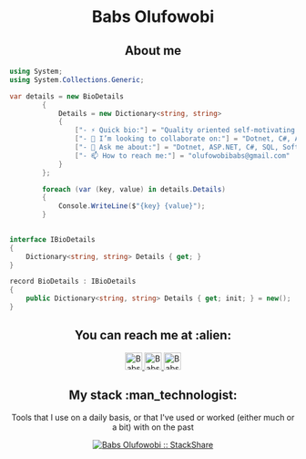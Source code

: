 <h1 align="center">Babs Olufowobi</h1>

<h2 align="center">About me</h2>

```C#
using System;
using System.Collections.Generic;

var details = new BioDetails
        {
            Details = new Dictionary<string, string>
            {
                ["- ⚡ Quick bio:"] = "Quality oriented self-motivating engineer that is commercially aware, evolving, and enthusiastic about building stuff",
                ["- 👯 I’m looking to collaborate on:"] = "Dotnet, C#, ASP.Net, and Docker related projects",
                ["- 💬 Ask me about:"] = "Dotnet, ASP.NET, C#, SQL, Software Design & Architecture, Web-Dev, and CI/CD Pipelines",
                ["- 📫 How to reach me:"] = "olufowobibabs@gmail.com"
            }
        };

        foreach (var (key, value) in details.Details)
        {
            Console.WriteLine($"{key} {value}");
        }
    

interface IBioDetails
{
    Dictionary<string, string> Details { get; }
}

record BioDetails : IBioDetails
{
    public Dictionary<string, string> Details { get; init; } = new();
}
```

<h2 align="center">You can reach me at :alien:</h2>

<p align="center">
  <a href="mailto:olufowobibabs@gmail.com">
    <img src="https://www.vectorlogo.zone/logos/gmail/gmail-icon.svg" alt="Babs Olufowobi's LinkedIn Profile" height="30" width="30">
  </a>

  <a href="https://www.linkedin.com/in/olufowobibabs/">
    <img src="https://www.vectorlogo.zone/logos/linkedin/linkedin-icon.svg" alt="Babs Olufowobi's LinkedIn Profile" height="30" width="30">
  </a>

  <a href="https://stackoverflow.com/users/14551698/babs-olufowobi?tab=profile">
    <img src="https://www.vectorlogo.zone/logos/stackoverflow/stackoverflow-icon.svg" alt="Babs Olufowobi's Stack Overflow Profile" height="30" width="30">
  </a>
</p>

<h2 align="center">My stack :man_technologist:</h2>

<p align="center">Tools that I use on a daily basis, or that I've used or worked (either much or a bit) with on the past</p>
<p align="center">
  <a href="https://stackshare.io/olufowobibabs/my-stack">
    <img src="http://img.shields.io/badge/tech-stack-0690fa.svg?style=flat" alt="Babs Olufowobi :: StackShare" />
  </a>
</p>
